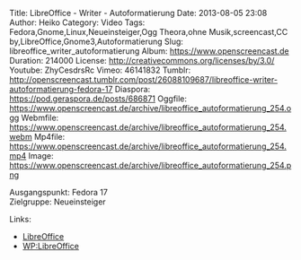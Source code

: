 Title: LibreOffice - Writer - Autoformatierung
Date: 2013-08-05 23:08
Author: Heiko
Category: Video
Tags: Fedora,Gnome,Linux,Neueinsteiger,Ogg Theora,ohne Musik,screencast,CC by,LibreOffice,Gnome3,Autoformatierung
Slug: libreoffice_writer_autoformatierung
Album: https://www.openscreencast.de
Duration: 214000
License: http://creativecommons.org/licenses/by/3.0/
Youtube: ZhyCesdrsRc
Vimeo: 46141832
Tumblr: http://openscreencast.tumblr.com/post/26088109687/libreoffice-writer-autoformatierung-fedora-17
Diaspora: https://pod.geraspora.de/posts/686871
Oggfile: https://www.openscreencast.de/archive/libreoffice_autoformatierung_254.ogg
Webmfile: https://www.openscreencast.de/archive/libreoffice_autoformatierung_254.webm
Mp4file: https://www.openscreencast.de/archive/libreoffice_autoformatierung_254.mp4
Image: https://www.openscreencast.de/archive/libreoffice_autoformatierung_254.png

Ausgangspunkt: Fedora 17  
Zielgruppe: Neueinsteiger  

Links:

  * [LibreOffice](http://de.libreoffice.org/hilfe-kontakt/handbuecher/ "Link zu LibreOffice" )
  * [WP:LibreOffice](http://de.wikipedia.org/wiki/Libreoffice "LibreOffice" )

